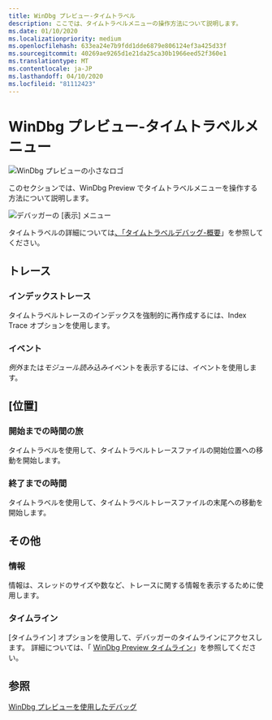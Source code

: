 ```yaml
---
title: WinDbg プレビュー-タイムトラベル
description: ここでは、タイムトラベルメニューの操作方法について説明します。
ms.date: 01/10/2020
ms.localizationpriority: medium
ms.openlocfilehash: 633ea24e7b9fdd1dde6879e806124ef3a425d33f
ms.sourcegitcommit: 40269ae9265d1e21da25ca30b1966eed52f360e1
ms.translationtype: MT
ms.contentlocale: ja-JP
ms.lasthandoff: 04/10/2020
ms.locfileid: "81112423"
---
```

# <a name="windbg-preview---time-travel-menu"></a>WinDbg プレビュー-タイムトラベルメニュー

![WinDbg プレビューの小さなロゴ](images/windbgx-preview-logo.png)

このセクションでは、WinDbg Preview でタイムトラベルメニューを操作する方法について説明します。

![デバッガーの [表示] メニュー](images/windbgx-timetravel-menu.png)

タイムトラベルの詳細については[、「タイムトラベルデバッグ-概要](time-travel-debugging-overview.md)」を参照してください。

## <a name="trace"></a>トレース

### <a name="index-trace"></a>インデックストレース

タイムトラベルトレースのインデックスを強制的に再作成するには、Index Trace オプションを使用します。

### <a name="events"></a>イベント

*例外*または*モジュール読み込み*イベントを表示するには、イベントを使用します。

## <a name="position"></a>[位置]

### <a name="time-travel-to-start"></a>開始までの時間の旅

タイムトラベルを使用して、タイムトラベルトレースファイルの開始位置への移動を開始します。

### <a name="time-travel-to-end"></a>終了までの時間

タイムトラベルを使用して、タイムトラベルトレースファイルの末尾への移動を開始します。

## <a name="misc"></a>その他

### <a name="information"></a>情報

情報は、スレッドのサイズや数など、トレースに関する情報を表示するために使用します。

### <a name="timelines"></a>タイムライン

[タイムライン] オプションを使用して、デバッガーのタイムラインにアクセスします。 詳細については、「 [WinDbg Preview タイムライン](windbg-timeline-preview.md)」を参照してください。

## <a name="see-also"></a>参照

[WinDbg プレビューを使用したデバッグ](debugging-using-windbg-preview.md)
